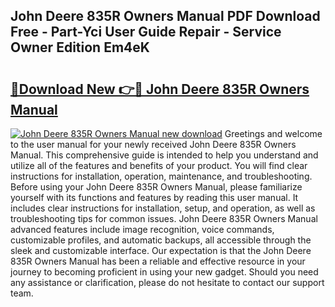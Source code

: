 ## John Deere 835R Owners Manual PDF Download Free - Part-Yci User Guide Repair - Service Owner Edition Em4eK

# <h2><a href="http://bc87117.oget.top/?id=John+Deere+835R+Owners+Manual">🔗Download New 👉🔴 John Deere 835R Owners Manual</a></h2>

[![John Deere 835R Owners Manual new download](https://i.imgur.com/5g1atiW.png)](http://bc87117.oget.top/?id=John+Deere+835R+Owners+Manual)
Greetings and welcome to the user manual for your newly received John Deere 835R Owners Manual. This comprehensive guide is intended to help you understand and utilize all of the features and benefits of your product. You will find clear instructions for installation, operation, maintenance, and troubleshooting. Before using your John Deere 835R Owners Manual, please familiarize yourself with its functions and features by reading this user manual. It includes clear instructions for installation, setup, and operation, as well as troubleshooting tips for common issues. John Deere 835R Owners Manual advanced features include image recognition, voice commands, customizable profiles, and automatic backups, all accessible through the sleek and customizable interface. Our expectation is that the John Deere 835R Owners Manual has been a reliable and effective resource in your journey to becoming proficient in using your new gadget. Should you need any assistance or clarification, please do not hesitate to contact our support team.
